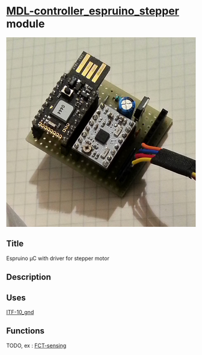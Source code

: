 # [MDL-controller_espruino_stepper]() module
![](viewme.jpg)

## Title
Espruino µC with driver for stepper motor

## Description

## Uses
[ITF-10_gnd](../../interfaces/ITF-10_gnd)

## Functions
TODO, ex : [FCT-sensing](../../functions/FCT-sensing)
